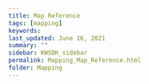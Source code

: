 ```yaml
---
title: Map Reference
tags: [mapping]
keywords: 
last_updated: June 16, 2021
summary: ""
sidebar: KWSDK_sidebar
permalink: Mapping_Map_Reference.html
folder: Mapping
---
```

